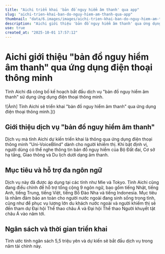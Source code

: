 ```yaml
---
title: "Aichi triển khai 'bản đồ nguy hiểm âm thanh' qua app"
slug: "aichi-trien-khai-ban-do-nguy-hiem-am-thanh-qua-app"
thumbnail: "data/6.images/images/aichi-trien-khai-ban-do-nguy-hiem-am-thanh-qua-app.webp"
description: "Aichi giới thiệu 'bản đồ nguy hiểm âm thanh' qua ứng dụng Uni-VoiceBlind, hỗ trợ người khiếm thị và du khách quốc tế với 9 ngôn ngữ, ra mắt trong năm nay."
use: true
created_at: "2025-10-01 17:57:12"
---
```


# Aichi giới thiệu "bản đồ nguy hiểm âm thanh" qua ứng dụng điện thoại thông minh

Tỉnh Aichi đã công bố kế hoạch bắt đầu dịch vụ "bản đồ nguy hiểm âm thanh" sử dụng ứng dụng điện thoại thông minh.

![Ảnh] Tỉnh Aichi sẽ triển khai "bản đồ nguy hiểm âm thanh" qua ứng dụng điện thoại thông minh.]()

## Giới thiệu dịch vụ "bản đồ nguy hiểm âm thanh"

Dịch vụ mà tỉnh Aichi dự kiến triển khai là thông qua ứng dụng điện thoại thông minh "Uni-VoiceBlind" dành cho người khiếm thị. Khi bật định vị, người dùng có thể nghe thông tin bản đồ nguy hiểm của Bộ Đất đai, Cơ sở hạ tầng, Giao thông và Du lịch dưới dạng âm thanh.

## Mục tiêu và hỗ trợ đa ngôn ngữ

Dịch vụ này đã được áp dụng tại các tỉnh như Mie và Tokyo. Tỉnh Aichi cũng đang điều chỉnh để hỗ trợ tổng cộng 9 ngôn ngữ, bao gồm tiếng Nhật, tiếng Anh, tiếng Trung, tiếng Việt, tiếng Bồ Đào Nha và tiếng Indonesia. Mục tiêu là nhằm đảm bảo an toàn cho người nước ngoài đang sinh sống trong tỉnh, cũng như để phục vụ lượng lớn du khách nước ngoài và người khiếm thị sẽ đến tham dự Đại hội Thể thao châu Á và Đại hội Thể thao Người khuyết tật châu Á vào năm tới.

## Ngân sách và thời gian triển khai

Tỉnh ước tính ngân sách 5,5 triệu yên và dự kiến sẽ bắt đầu dịch vụ trong năm tài chính này.